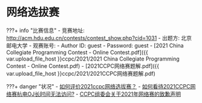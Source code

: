 # 网络选拔赛

???+ info "比赛信息"
	- 竞赛地址: http://acm.hdu.edu.cn/contests/contest_show.php?cid=1031
	- 出题方: 北京邮电大学
	- 观赛账号:
    	- Author ID: guest
    	- Password: guest
	- [2021 China Collegiate Programming Contest - Online Contest.pdf]({{ var.upload_file_host }}ccpc/2021/2021 China Collegiate Programming Contest - Online Contest.pdf)
	- [2021CCPC网络赛题解.pdf]({{ var.upload_file_host }}ccpc/2021/2021CCPC网络赛题解.pdf)

???+ danger "状况"
	- [如何评价2021ccpc网络选拔赛？](https://www.zhihu.com/question/483078704)
	- [如何看待2021CCPC网络赛杭电OJ长时间无法访问?](https://www.zhihu.com/question/483112070)
	- [CCPC组委会关于2021年网络赛的致歉声明](https://mp.weixin.qq.com/s?__biz=MzAwNzkzOTM1Mw==&mid=2247484405&idx=1&sn=58e798c0daad450f395683924412ce90)
